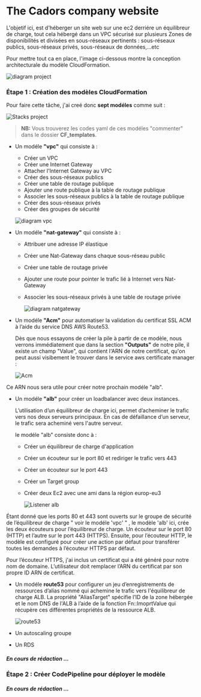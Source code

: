 # The Cadors company website
L'objetif ici, est d'héberger un site web sur une ec2 derriére un équilibreur de charge, tout cela hébergé dans un VPC sécurisé sur plusieurs Zones de disponibilités et divisées en sous-réseaux pertinents : sous-réseaux publics, sous-réseaux privés, sous-réseaux de données,...etc

Pour mettre tout ca en place, l'image ci-dessous montre la conception architecturale du modèle CloudFormation.

  ![diagram project](https://github.com/SunlogCloud/hachem/blob/master/The%20cadors_diag.jpg) 

 
### Étape 1 : Création des modèles CloudFormation
Pour faire cette tâche, j'ai creé donc **sept modéles** comme suit : 

  ![Stacks project](https://github.com/SunlogCloud/hachem/blob/master/Stacks%20CF.PNG)

> **NB:** Vous trouverez les codes yaml de ces modéles "commenter" dans le dossier **CF_templates**.

* Un modéle __"vpc"__  qui consiste à :
    *   Créer un VPC 
    *   Créer une Internet Gateway
    *   Attacher l'Internet Gateway au VPC
    *   Créer des sous-réseaux publics
    *   Créer une table de routage publique
    *   Ajouter une route publique à la table de routage publique
    *   Associer les sous-réseaux publics à la table de routage publique
    *   Créer des sous-réseaux privés
    *   Créer des groupes de sécurité
     
     ![diagram vpc](https://github.com/SunlogCloud/hachem/blob/master/diag%20vpc.PNG) 


* Un modéle __"nat-gateway"__ qui consiste à :
    * Attribuer une adresse IP élastique 
    * Créer une Nat-Gateway dans chaque sous-réseau public
    * Créer une table de routage privée
    * Ajouter une route pour pointer le trafic lié à Internet vers Nat-Gateway
    * Associer les sous-réseaux privés à une table de routage privée
     
      ![diagram natgateway](https://github.com/SunlogCloud/hachem/blob/master/Diag%20NatGatway.PNG) 


* Un modéle __"Acm"__ pour automatiser la validation du certificat SSL ACM à l’aide du service DNS AWS Route53.

  Dès que nous essayons de créer la pile à partir de ce modèle, nous verrons immédiatement que dans la section __"Outputs"__ de notre pile, il existe un champ "Value", qui contient l'ARN de notre certificat, qu'on peut aussi visibement le trouver dans le service aws certificate manager :   
 
  
  ![Acm ](https://github.com/SunlogCloud/hachem/blob/master/acm.PNG)

Ce ARN nous sera utile pour créer notre prochain modéle "alb".

* Un modéle __"alb"__ pour créer un loadbalancer avec deux instances.
  
  L’utilisation d’un équilibreur de charge ici, permet d’acheminer le trafic vers nos deux serveurs principaux. En cas de défaillance d’un serveur, le trafic sera acheminé vers l'autre serveur. 

  le modéle "alb" consiste donc à : 

    * Créer un équilibreur de charge d'application
    * Créer un écouteur sur le port 80 et rediriger le trafic vers 443
    * Créer un écouteur sur le port 443
    * Créer un Target group
    * Créer deux Ec2 avec une ami dans la région europ-eu3

      ![Listener alb](https://github.com/SunlogCloud/hachem/blob/master/Listeners.PNG)

Étant donné que les ports 80 et 443 sont ouverts sur le groupe de sécurité de l’équilibreur de charge " voir le modéle 'vpc' " , le modèle 'alb' ici, crée les deux écouteurs pour l’équilibreur de charge. Un écouteur sur le port 80 (HTTP) et l’autre sur le port 443 (HTTPS). Ensuite, pour l’écouteur HTTP, le modèle est configuré pour créer une action par défaut pour transférer toutes les demandes à l’écouteur HTTPS par défaut.

Pour l’écouteur HTTPS, j'ai inclus un certificat qui a été généré pour notre nom de domaine. L’utilisateur doit remplacer l’ARN du certificat par son propre ID ARN de certificat.




* Un modéle __route53__ pour configurer un jeu d’enregistrements de ressources d’alias nommé qui achemine le trafic vers l'équilibreur de charge ALB. La propriété "AliasTarget" spécifie l’ID de la zone hébergée et le nom DNS de l'ALB à l’aide de la fonction Fn::ImoprtValue qui récupère ces différentes propriétés de la ressource ALB.
  
   ![route53](https://github.com/SunlogCloud/hachem/blob/master/route53screen.PNG)


  

* Un autoscaling groupe
* Un RDS

##### En cours de rédaction ...
### Étape 2 : Créer CodePipeline pour déployer le modèle
##### En cours de rédaction ...
